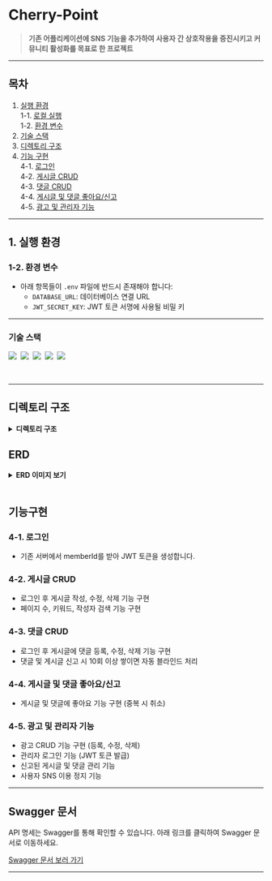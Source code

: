 # **Cherry-Point**  
> **기존 어플리케이션에 SNS 기능을 추가하여 사용자 간 상호작용을 증진시키고 커뮤니티 활성화를 목표로 한 프로젝트**

---

## **목차**
1. [실행 환경](#1-실행-환경)  
   1-1. [로컬 실행](#1-1-로컬-실행)  
   1-2. [환경 변수](#1-2-환경-변수)  
2. [기술 스택](#2-기술-스택)  
3. [디렉토리 구조](#3-디렉토리-구조)  
4. [기능 구현](#4-기능-구현)  
   4-1. [로그인](#4-1-로그인)  
   4-2. [게시글 CRUD](#4-2-게시글-crud)  
   4-3. [댓글 CRUD](#4-3-댓글-crud)  
   4-4. [게시글 및 댓글 좋아요/신고](#4-4-게시글-및-댓글-좋아요신고)  
   4-5. [광고 및 관리자 기능](#4-5-광고-및-관리자-기능)  

---

## **1. 실행 환경**
### **1-2. 환경 변수**  
- 아래 항목들이 `.env` 파일에 반드시 존재해야 합니다:
  - `DATABASE_URL`: 데이터베이스 연결 URL
  - `JWT_SECRET_KEY`: JWT 토큰 서명에 사용될 비밀 키

---

### 기술 스택
<img src="https://img.shields.io/badge/TypeScript-version 5-3178C6">&nbsp;
<img src="https://img.shields.io/badge/Nest.js-version 10-E0234E">&nbsp;
<img src="https://img.shields.io/badge/TypeORM-version 0.3-fcad03">&nbsp;
<img src="https://img.shields.io/badge/MySQL-version 8-00758F">&nbsp;
<img src="https://img.shields.io/badge/Prisma-4.0-2D3748">&nbsp;

</br>

---

## 디렉토리 구조

<details>
<summary><strong>디렉토리 구조</strong></summary>
<div markdown="1">
 
```bash
├─prisma
│      schema.prisma
│
├─src
│  │  app.controller.spec.ts
│  │  app.controller.ts
│  │  app.module.ts
│  │  app.service.ts
│  │  main.ts
│  │
│  ├─common
│  │      calculatePoint.ts
│  │      constants.ts
│  │      frequency.ts
│  │      helper.ts
│  │      pagination.ts
│  │      responseDto.ts
│  │      score.ts
│  │
│  ├─decorators
│  │      currentMember.decorator.ts
│  │
│  └─module
│      ├─admin
│      │      admin.controller.ts
│      │      admin.hot-posting.controller.ts
│      │      admin.member.controller.ts
│      │      admin.module.ts
│      │      admin.personally-ad.controller.ts
│      │      admin.report.contoller.ts
│      │      admin.repository.ts
│      │      admin.service.ts
│      │      dto.ts
│      │
│      ├─auth
│      │      admin.guard.ts
│      │      auth.controller.ts
│      │      auth.module.ts
│      │      auth.service.ts
│      │      dto.ts
│      │      jwt-auth.guard.ts
│      │      jwt.strategy.ts
│      │
│      ├─comment
│      │      comment.controller.ts
│      │      comment.module.ts
│      │      comment.repository.ts
│      │      comment.service.ts
│      │      dto.ts
│      │
│      ├─hot-posting
│      │      hot-posting.module.ts
│      │      hot-posting.repository.ts
│      │      hot-posting.service.ts
│      │
│      ├─member
│      │      dto.ts
│      │      member.controller.ts
│      │      member.module.ts
│      │      member.repository.ts
│      │      member.service.ts
│      │
│      ├─personally-ad
│      │      dto.ts
│      │      personally-ad.controller.ts
│      │      personally-ad.module.ts
│      │      personally-ad.repository.ts
│      │      personally-ad.service.ts
│      │
│      ├─point
│      │  │  dto.ts
│      │  │  point.controller.ts
│      │  │  point.module.ts
│      │  │  point.service.ts
│      │  │
│      │  └─repositorires
│      │          GreenpRepository.ts
│      │          memberPoint.repository.ts
│      │
│      ├─posting
│      │      dto.ts
│      │      posting.controller.ts
│      │      posting.module.ts
│      │      posting.repository.ts
│      │      posting.service.ts
│      │
│      ├─posting-score
│      │      posting-score.module.ts
│      │      posting-score.service.ts
│      │
│      ├─prisma
│      │      prisma.module.ts
│      │      prisma.service.ts
│      │
│      ├─report
│      │      dto.ts
│      │      report.controller.ts
│      │      report.module.ts
│      │      report.repository.ts
│      │      report.service.ts
│      │
│      └─upload
│              dto.ts
│              upload.controller.ts
│              upload.module.ts
│              upload.service.ts
│
└─test
        app.e2e-spec.ts
        jest-e2e.json
```
</div>
</details>

## **ERD**

<details>
<summary><strong>ERD 이미지 보기</strong></summary>
<div markdown="1">

![ERD 이미지](https://github.com/user-attachments/assets/83b5da67-fbdd-4bc8-b9af-8f4de322ed1f)

</div>
</details>

</br>

## 기능구현
### **4-1. 로그인** 
* 기존 서버에서 memberId를 받아 JWT 토큰을 생성합니다.

### **4-2. 게시글 CRUD**
* 로그인 후 게시글 작성, 수정, 삭제 기능 구현
* 페이지 수, 키워드, 작성자 검색 기능 구현

### **4-3. 댓글 CRUD**
* 로그인 후 게시글에 댓글 등록, 수정, 삭제 기능 구현
* 댓글 및 게시글 신고 시 10회 이상 쌓이면 자동 블라인드 처리

### **4-4. 게시글 및 댓글 좋아요/신고**
* 게시글 및 댓글에 좋아요 기능 구현 (중복 시 취소)

### **4-5. 광고 및 관리자 기능**
* 광고 CRUD 기능 구현 (등록, 수정, 삭제)
* 관리자 로그인 기능 (JWT 토큰 발급)
* 신고된 게시글 및 댓글 관리 기능
* 사용자 SNS 이용 정지 기능

 ---
 
 ## **Swagger 문서**
API 명세는 Swagger를 통해 확인할 수 있습니다. 아래 링크를 클릭하여 Swagger 문서로 이동하세요.

[Swagger 문서 보러 가기](https://github.com/user-attachments/assets/2e1bf821-d627-4e77-8bdc-23e6fa1da47f)

---
